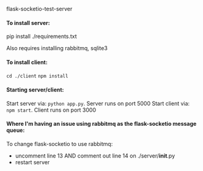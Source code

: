 flask-socketio-test-server

#### To install server: ####
pip install ./requirements.txt

Also requires installing rabbitmq, sqlite3

#### To install client: ####
`cd ./client`
`npm install`

#### Starting server/client: #####
Start server via: `python app.py`.  Server runs on port 5000
Start client via: `npm start`.  Client runs on port 3000


#### Where I'm having an issue using rabbitmq as the flask-socketio message queue: ####
To change flask-socketio to use rabbitmq:
  - uncomment line 13 AND comment out line 14 on ./server/__init__.py
  - restart server


